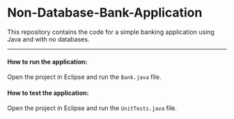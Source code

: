 # Non-Database-Bank-Application

This repository contains the code for a simple banking application using Java and with no databases.

---

#### How to run the application:

Open the project in Eclipse and run the `Bank.java` file.

#### How to test the application:

Open the project in Eclipse and run the `UnitTests.java` file.
